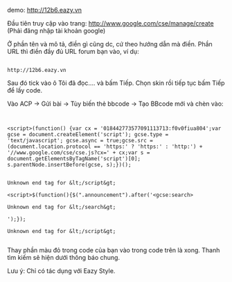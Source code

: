 demo: http://12b6.eazy.vn

Đầu tiên truy cập vào trang: http://www.google.com/cse/manage/create (Phải đăng nhập tài khoản google)

Ở phần tên và mô tả, điền gì cũng dc, cứ theo hướng dẫn mà điền. Phần URL thì điền đầy đủ URL forum bạn vào, ví dụ:

```

http://12b6.eazy.vn

```
Sau đó tick vào ô Tôi đã đọc.... và bấm Tiếp. Chọn skin rồi tiếp tục bấm Tiếp để lấy code.

Vào ACP -> Gửi bài -> Tùy biến thẻ bbcode -> Tạo BBcode mới và chèn vào:

```


<script>(function() {var cx = '018442773577091113713:f0v0fiua804';var gcse = document.createElement('script'); gcse.type = 'text/javascript'; gcse.async = true;gcse.src = (document.location.protocol == 'https:' ? 'https:' : 'http:') + '//www.google.com/cse/cse.js?cx=' + cx;var s = document.getElementsByTagName('script')[0]; s.parentNode.insertBefore(gcse, s);})();


Unknown end tag for &lt;/script&gt;

<script>$(function(){$(".announcement").after('<gcse:search>

Unknown end tag for &lt;/search&gt;

');});

Unknown end tag for &lt;/script&gt;


```

Thay phần màu đỏ trong code của bạn vào trong code trên là xong. Thanh tìm kiếm sẽ hiện dưới thông báo chung.

Lưu ý: Chỉ có tác dụng với Eazy Style.